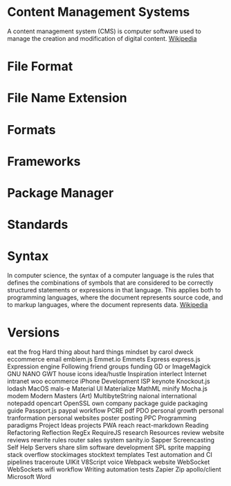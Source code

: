 # Content Management Systems

A content management system (CMS) is computer software used to manage the creation and modification of digital content. [Wikipedia](https://en.wikipedia.org/wiki/Content_management_system)

# File Format

<!-- https://en.wikipedia.org/wiki/File_format -->

# File Name Extension

<!-- https://en.wikipedia.org/wiki/Filename_extension -->

# Formats

<!-- https://en.wikipedia.org/wiki/Format -->

# Frameworks

<!-- https://en.wikipedia.org/wiki/Framework -->

# Package Manager

<!-- https://en.wikipedia.org/wiki/Package_manager -->

# Standards

<!-- https://en.wikipedia.org/wiki/Standard -->

# Syntax

In computer science, the syntax of a computer language is the rules that defines the combinations of symbols that are considered to be correctly structured statements or expressions in that language. This applies both to programming languages, where the document represents source code, and to markup languages, where the document represents data. [Wikipedia](https://en.wikipedia.org/wiki/Syntax_(programming_languages))

# Versions

<!-- https://en.wikipedia.org/wiki/Version -->


eat the frog
Hard thing about hard things
mindset by carol dweck
eccommerce
email
emblem.js
Emmet.io
Emmets
Express
express.js
Expression engine
Following
friend groups
funding
GD or ImageMagick
GNU NANO
GWT
house
icons
idea/hustle
Inspiration
interlect
Internet
intranet
woo ecommerce
iPhone Development
ISP
keynote
Knockout.js
lodash
MacOS
mals-e
Material UI
Materialize
MathML
minify
Mocha.js
modem
Modern Masters (Art)
MultibyteString
naional international
notepadd
opencart
OpenSSL
own company
package guide
packaging guide
Passport.js
paypal workflow
PCRE
pdf
PDO
personal growth
personal tranformation
personal websites
poster
posting
PPC
Programming paradigms
Project Ideas
projects
PWA
reach
react-markdown
Reading
Refactoring
Reflection
RegEx
RequireJS
research
Resources
review website
reviews
rewrite rules
router
sales system
sanity.io
Sapper
Screencasting
Self Help
Servers
share
slim
software development
SPL
sprite mapping
stack overflow
stockimages
stocktext
templates
Test automation and CI pipelines
traceroute
UIKit
V8Script
voice
Webpack
website
WebSocket
WebSockets
wifi
workflow
Writing automation tests
Zapier
Zip
apollo/client
Microsoft
Word
